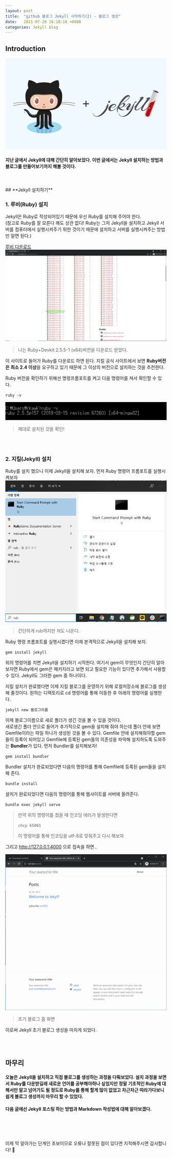 ```yaml
---
layout: post
title:  "github 블로그 Jekyll 시작하기(2) - 블로그 생성"
date:   2021-07-28 16:10:18 +0900
categories: Jekyll blog
---
```

## **Introduction**

![jekyll이미지](/img/github-jekyll.png)
>
#### 지난 글에서 Jekyll에 대해 간단히 알아보았다. 이번 글에서는 Jekyll 설치하는 방법과 블로그를 만들어보기까지 해볼 것이다.

<br>
<br>
## **Jekyll 설치하기**

### 1. 루비(Ruby) 설치
Jekyll은 Ruby로 작성되어있기 때문에 우선 Ruby를 설치해 주어야 한다.<br>
(참고로 Ruby를 잘 모른다 해도 상관 없다! Ruby는 그저 Jekyll을 설치하고 Jekyll 서버를 컴퓨터에서 실행시켜주기 위한 것이기 때문에 설치하고 서버를 실행시켜주는 방법만 알면 된다.)

[루비 다운로드](https://rubyinstaller.org/downloads/archives/)
![루비 다운로드 사이트](/img/ruby-install01.png)
> 나는 Ruby+Devkit 2.5.5-1 (x64)버전을 다운로드 받았다.

이 사이트로 들어가 Ruby를 다운로드 하면 된다. 지킬 공식 사이트에서 보면 **Ruby버전은 최소 2.4 이상**을 요구하고 있기 때문에 그 이상의 버전으로 설치하는 것을 추천한다.

Ruby 버전을 확인하기 위해선 명령프롬포트를 켜고 다음 명령어를 쳐서 확인할 수 있다.

`ruby -v`

![루비 버전 확인](/img/ruby-install02.png)
> 제대로 설치된 것을 확인!

<br><br>

### 2. 지킬(Jekyll) 설치
Ruby를 설치 했으니 이제 Jekyll을 설치해 보자. 먼저 Ruby 명령어 프롬포트를 실행시켜보자
![루비 명령어 프롬포트](/img/ruby-install03.png)
> 간단하게 rub까지만 쳐도 나온다.

Ruby 명령 프롬포트를 실행시켰다면 이제 본격적으로 Jekyll을 설치해 보자.

`gem install jekyll`

위의 명령어를 치면 Jekyll을 설치하기 시작한다. 여기서 gem이 무엇인지 간단히 알아보자면 Ruby에서 gem은 패키지라고 보면 되고 필요한 기능이 있다면 추가해서 사용할 수 있다. Jekyll도 그러한 gem 중 하나이다.

지킬 설치가 완료했다면 이제 지킬 블로그를 운영하기 위해 로컬저장소에 블로그를 생성해 줄것이다.
원하는 디렉토리로 cd 명령어를 통해 이동한 후 아래의 명령어를 실행한다.

`jekyll new 블로그이름`

이제 블로그이름으로 새로 폴더가 생긴 것을 볼 수 있을 것이다.<br>새로생긴 폴더 안으로 들어가 추가적으로 gem을 설치해 줘야 하는데 폴더 안에 보면 Gemfile이라는 파일 하나가 생성된 것을 볼 수 있다. Gemfile 안에 설치해줘야할 gem들이 등록이 되어있고 Gemfile에 등록된 gem들의 의존성을 파악해 설치하도록 도와주는 **Bundler**가 있다. 먼저 Bundler를 설치해보자!

`gem install bundler`

Bundler 설치가 완료되었다면 다음의 명령어를 통해 Gemfile에 등록된 gem들을 설치해 준다.

`bundle install`

설치가 완료되었다면 다음의 명령어를 통해 웹사이트를 서버에 올려준다.

`bundle exec jekyll serve`

>
>만약 위의 명령어를 쳤을 때 인코딩 에러가 발생한다면
>
>`chcp 65001`
>
>이 명령어를 통해 인코딩을 utf-8로 맞춰주고 다시 해보자

그리고 http://127.0.0.1:4000 으로 접속을 하면..


![지킬 초기 블로그](/img/jekyll01.png)
> 초기 블로그 홈 화면

이로써 Jekyll 초기 블로그 생성을 마치게 되었다.



<br>
<br>

## **마무리**
#### 오늘은 Jekyll을 설치하고 직접 블로그를 생성하는 과정을 다뤄보았다. 설치 과정을 보면서 Ruby를 다운받길래 새로운 언어를 공부해야하나 싶었지만 정말 기초적인 Ruby에 대해서만 알고 넘어가도 될 정도로 Ruby를 통해 할게 많이 없었고 차근차근 따라가다보니 쉽게 블로그 생성까지 마무리 할 수 있었다.

#### 다음 글에선 Jekyll 포스팅 하는 방법과 Markdown 작성법에 대해 알아보겠다.


<br>
<br>
<br>
<br>
이제 막 알아가는 단계인 초보이므로 오류나 잘못된 점이 있다면 지적해주시면 감사합니다! 🥰
